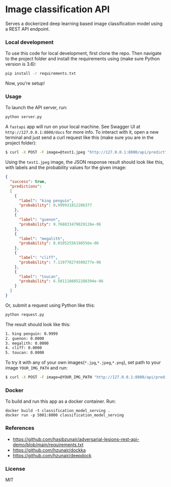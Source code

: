 # Image classification API

Serves a dockerized deep learning based image classification model using a REST API endpoint.

### Local development
To use this code for local development, first clone the repo. Then navigate to the project folder and install the requirements using (make sure Python version is 3.6):
```bash
pip install -r requirements.txt
```
Now, you're setup!

### Usage

To launch the API server, run:
```python
python server.py
```

A `fastapi` app will run on your local machine. See Swagger UI at `http://127.0.0.1:8000/docs` for more info.
To interact with it, open a new terminal and just send a curl request like this (make sure you are in the project folder):
```bash
$ curl -X POST -F image=@test1.jpeg "http://127.0.0.1:8000/api/predict"
```

Using the `test1.jpeg` image, the JSON response result should look like this, with labels and the probability values for the given image:
```json
{
  "success": true, 
  "predictions": 
  [
    {
      "label": "king penguin", 
      "probability": 0.999931812286377
    }, 
    {
      "label": "guenon", 
      "probability": 9.768833479029126e-06
    }, 
    {
      "label": "megalith", 
      "probability": 8.01052556198556e-06
    }, 
    {
      "label": "cliff", 
      "probability": 7.119778274500277e-06
    }, 
    {
      "label": "toucan", 
      "probability": 6.5011186052288394e-06
    }
  ]
}
```

Or, submit a request using Python like this:
```python
python request.py
```
The result should look like this:
```bash
1. king penguin: 0.9999
2. guenon: 0.0000
3. megalith: 0.0000
4. cliff: 0.0000
5. toucan: 0.0000
```

To try it with any of your own images(`*.jpg`,`*.jpeg`,`*.png`), set path to your image `YOUR_IMG_PATH` and run:
```bash
$ curl -X POST -F image=@YOUR_IMG_PATH "http://127.0.0.1:8000/api/predict"
```

### Docker
To build and run this app as a docker container. Run:
```
docker build -t classification_model_serving .
docker run -p 5001:8000 classification_model_serving
```

### References
- https://github.com/hasibzunair/adversarial-lesions-rest-api-demo/blob/main/requirements.txt
- https://github.com/hzunair/dockka
- https://github.com/hzunair/deepdock

### License
MIT